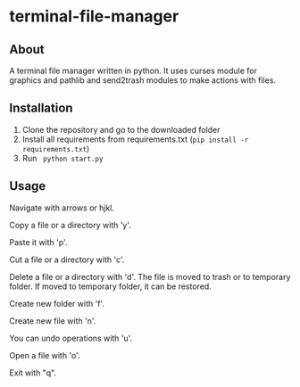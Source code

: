 # terminal-file-manager

## About

A terminal file manager written in python. It uses curses module for graphics and pathlib and send2trash modules to make actions with files.

## Installation

1. Clone the repository and go to the downloaded folder
2. Install all requirements from requirements.txt (```pip install -r requirements.txt```)
3. Run ``` python start.py```

## Usage

Navigate with arrows or hjkl.

Copy a file or a directory with 'y'.

Paste it with 'p'.

Cut a file or a directory with 'c'.

Delete a file or a directory with 'd'. The file is moved to trash or to temporary folder. If moved to temporary folder, it can be restored.

Create new folder with 'f'.

Create new file with 'n'.

You can undo operations with 'u'.

Open a file with 'o'.

Exit with "q".
